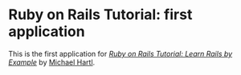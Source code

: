 # Ruby on Rails Tutorial: first application

This is the first application for
[*Ruby on Rails Tutorial: Learn Rails by Example*](http://railstutorial.org/) by [Michael Hartl](http:.//michaelhartl.com/).
